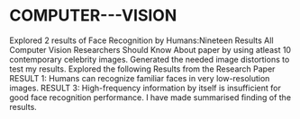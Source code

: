 # COMPUTER---VISION
Explored 2 results of Face Recognition by Humans:Nineteen Results All Computer
Vision Researchers Should Know About paper by using atleast 10 contemporary celebrity images.
Generated the needed image distortions to test my results.
Explored the following Results from the Research Paper
RESULT 1: Humans can recognize familiar faces in very low-resolution images.
RESULT 3: High-frequency information by itself is insufficient for good face recognition
performance.
I have made summarised finding of the results.

